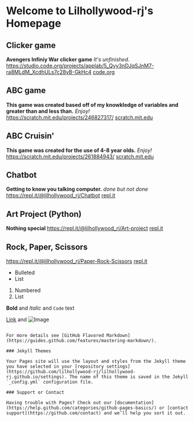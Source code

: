 # Welcome to Lilhollywood-rj's Homepage



## Clicker game
**Avengers Infiniy War clicker game**
*It's unfinished.*
https://studio.code.org/projects/applab/5_Qyy3nDJqSJnM7-ra8MLdM_XcdhULs7c28yB-GkHc4
[code.org](https://studio.code.org/projects/applab/5_Qyy3nDJqSJnM7-ra8MLdM_XcdhULs7c28yB-GkHc4)


## ABC game
**This game was created based off of my knowkledge of variables and greater than and less than.**
*Enjoy!*
https://scratch.mit.edu/projects/246827317/
[scratch.mit.edu](https://scratch.mit.edu/projects/246827317/)

## ABC Cruisin'
**This game was created for the use of 4-8 year olds.**
*Enjoy!*
https://scratch.mit.edu/projects/261884943/
[scratch.mit.edu](https://scratch.mit.edu/projects/261884943/)


## Chatbot
**Getting to know you talking computer.**
*done but not done*
https://repl.it/@lilhollywood_rj/Chatbot
[repl.it](https://repl.it/@lilhollywood_rj/Chatbot)


## Art Project (Python)
**Nothing special**
https://repl.it/@lilhollywood_rj/Art-project
[repl.it](https://repl.it/@lilhollywood_rj/Art-project)



## Rock, Paper, Scissors
https://repl.it/@lilhollywood_rj/Paper-Rock-Scissors
[repl.it](https://repl.it/@lilhollywood_rj/Paper-Rock-Scissors)




- Bulleted
- List

1. Numbered
2. List

**Bold** and _Italic_ and `Code` text

[Link](url) and ![Image](src)
```

For more details see [GitHub Flavored Markdown](https://guides.github.com/features/mastering-markdown/).

### Jekyll Themes

Your Pages site will use the layout and styles from the Jekyll theme you have selected in your [repository settings](https://github.com/lilhollywood-rj/lilhollywood-rj.github.io/settings). The name of this theme is saved in the Jekyll `_config.yml` configuration file.

### Support or Contact

Having trouble with Pages? Check out our [documentation](https://help.github.com/categories/github-pages-basics/) or [contact support](https://github.com/contact) and we’ll help you sort it out.
